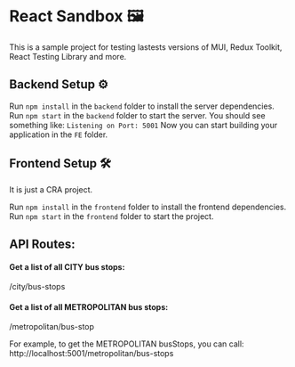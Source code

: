# React Sandbox 🖼

This is a sample project for testing lastests versions of MUI, Redux Toolkit, React Testing Library and more.

## Backend Setup ⚙️

Run `npm install` in the `backend` folder to install the server dependencies.
Run `npm start` in the `backend` folder to start the server.
You should see something like: `Listening on Port: 5001`
Now you can start building your application in the `FE` folder.

## Frontend Setup 🛠

It is just a CRA project.

Run `npm install` in the `frontend` folder to install the frontend dependencies.
Run `npm start` in the `frontend` folder to start the project.

## API Routes:

#### Get a list of all CITY bus stops:

/city/bus-stops

#### Get a list of all METROPOLITAN bus stops:

/metropolitan/bus-stop

For example, to get the METROPOLITAN busStops, you can call: http://localhost:5001/metropolitan/bus-stops

